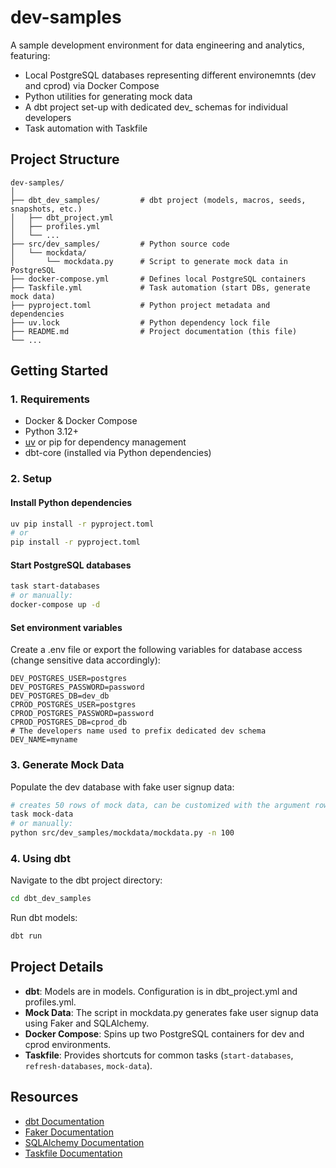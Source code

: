 # dev-samples

A sample development environment for data engineering and analytics, featuring:
- Local PostgreSQL databases representing different environemnts (dev and cprod) via Docker Compose
- Python utilities for generating mock data
- A dbt project set-up with dedicated dev_ schemas for individual developers 
- Task automation with Taskfile

## Project Structure

```
dev-samples/
│
├── dbt_dev_samples/         # dbt project (models, macros, seeds, snapshots, etc.)
│   ├── dbt_project.yml
│   ├── profiles.yml
│   └── ...
├── src/dev_samples/         # Python source code
│   └── mockdata/
│       └── mockdata.py      # Script to generate mock data in PostgreSQL
├── docker-compose.yml       # Defines local PostgreSQL containers
├── Taskfile.yml             # Task automation (start DBs, generate mock data)
├── pyproject.toml           # Python project metadata and dependencies
├── uv.lock                  # Python dependency lock file
├── README.md                # Project documentation (this file)
└── ...
```

## Getting Started

### 1. Requirements

- Docker & Docker Compose
- Python 3.12+
- [uv](https://github.com/astral-sh/uv) or pip for dependency management
- dbt-core (installed via Python dependencies)

### 2. Setup

#### Install Python dependencies

```sh
uv pip install -r pyproject.toml
# or
pip install -r pyproject.toml
```

#### Start PostgreSQL databases

```sh
task start-databases
# or manually:
docker-compose up -d
```

#### Set environment variables

Create a .env file or export the following variables for database access (change sensitive data accordingly):

```
DEV_POSTGRES_USER=postgres
DEV_POSTGRES_PASSWORD=password
DEV_POSTGRES_DB=dev_db
CPROD_POSTGRES_USER=postgres
CPROD_POSTGRES_PASSWORD=password
CPROD_POSTGRES_DB=cprod_db
# The developers name used to prefix dedicated dev schema 
DEV_NAME=myname
```

### 3. Generate Mock Data

Populate the dev database with fake user signup data:

```sh
# creates 50 rows of mock data, can be customized with the argument rows=n 
task mock-data
# or manually:
python src/dev_samples/mockdata/mockdata.py -n 100
```

### 4. Using dbt

Navigate to the dbt project directory:

```sh
cd dbt_dev_samples
```

Run dbt models:

```sh
dbt run
```

## Project Details

- **dbt**: Models are in models. Configuration is in dbt_project.yml and profiles.yml.
- **Mock Data**: The script in mockdata.py generates fake user signup data using Faker and SQLAlchemy.
- **Docker Compose**: Spins up two PostgreSQL containers for dev and cprod environments.
- **Taskfile**: Provides shortcuts for common tasks (`start-databases`, `refresh-databases`, `mock-data`).

## Resources

- [dbt Documentation](https://docs.getdbt.com/docs/introduction)
- [Faker Documentation](https://faker.readthedocs.io/)
- [SQLAlchemy Documentation](https://docs.sqlalchemy.org/)
- [Taskfile Documentation](https://taskfile.dev/)
